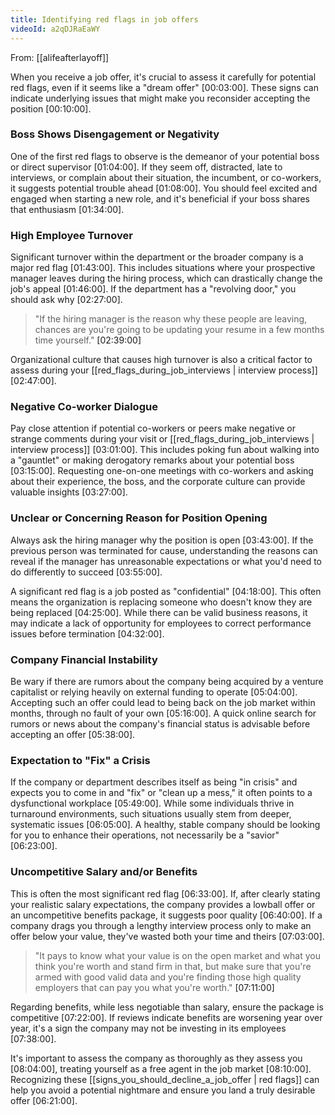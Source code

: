 ```yaml
---
title: Identifying red flags in job offers
videoId: a2qDJRaEaWY
---
```


From: [[alifeafterlayoff]] <br/> 

When you receive a job offer, it's crucial to assess it carefully for potential red flags, even if it seems like a "dream offer" <a class="yt-timestamp" data-t="00:03:00">[00:03:00]</a>. These signs can indicate underlying issues that might make you reconsider accepting the position <a class="yt-timestamp" data-t="00:10:00">[00:10:00]</a>.

### Boss Shows Disengagement or Negativity

One of the first red flags to observe is the demeanor of your potential boss or direct supervisor <a class="yt-timestamp" data-t="01:04:00">[01:04:00]</a>. If they seem off, distracted, late to interviews, or complain about their situation, the incumbent, or co-workers, it suggests potential trouble ahead <a class="yt-timestamp" data-t="01:08:00">[01:08:00]</a>. You should feel excited and engaged when starting a new role, and it's beneficial if your boss shares that enthusiasm <a class="yt-timestamp" data-t="01:34:00">[01:34:00]</a>.

### High Employee Turnover

Significant turnover within the department or the broader company is a major red flag <a class="yt-timestamp" data-t="01:43:00">[01:43:00]</a>. This includes situations where your prospective manager leaves during the hiring process, which can drastically change the job's appeal <a class="yt-timestamp" data-t="01:46:00">[01:46:00]</a>. If the department has a "revolving door," you should ask why <a class="yt-timestamp" data-t="02:27:00">[02:27:00]</a>.

> "If the hiring manager is the reason why these people are leaving, chances are you're going to be updating your resume in a few months time yourself." <a class="yt-timestamp" data-t="02:39:00">[02:39:00]</a>

Organizational culture that causes high turnover is also a critical factor to assess during your [[red_flags_during_job_interviews | interview process]] <a class="yt-timestamp" data-t="02:47:00">[02:47:00]</a>.

### Negative Co-worker Dialogue

Pay close attention if potential co-workers or peers make negative or strange comments during your visit or [[red_flags_during_job_interviews | interview process]] <a class="yt-timestamp" data-t="03:01:00">[03:01:00]</a>. This includes poking fun about walking into a "gauntlet" or making derogatory remarks about your potential boss <a class="yt-timestamp" data-t="03:15:00">[03:15:00]</a>. Requesting one-on-one meetings with co-workers and asking about their experience, the boss, and the corporate culture can provide valuable insights <a class="yt-timestamp" data-t="03:27:00">[03:27:00]</a>.

### Unclear or Concerning Reason for Position Opening

Always ask the hiring manager why the position is open <a class="yt-timestamp" data-t="03:43:00">[03:43:00]</a>. If the previous person was terminated for cause, understanding the reasons can reveal if the manager has unreasonable expectations or what you'd need to do differently to succeed <a class="yt-timestamp" data-t="03:55:00">[03:55:00]</a>.

A significant red flag is a job posted as "confidential" <a class="yt-timestamp" data-t="04:18:00">[04:18:00]</a>. This often means the organization is replacing someone who doesn't know they are being replaced <a class="yt-timestamp" data-t="04:25:00">[04:25:00]</a>. While there can be valid business reasons, it may indicate a lack of opportunity for employees to correct performance issues before termination <a class="yt-timestamp" data-t="04:32:00">[04:32:00]</a>.

### Company Financial Instability

Be wary if there are rumors about the company being acquired by a venture capitalist or relying heavily on external funding to operate <a class="yt-timestamp" data-t="05:04:00">[05:04:00]</a>. Accepting such an offer could lead to being back on the job market within months, through no fault of your own <a class="yt-timestamp" data-t="05:16:00">[05:16:00]</a>. A quick online search for rumors or news about the company's financial status is advisable before accepting an offer <a class="yt-timestamp" data-t="05:38:00">[05:38:00]</a>.

### Expectation to "Fix" a Crisis

If the company or department describes itself as being "in crisis" and expects you to come in and "fix" or "clean up a mess," it often points to a dysfunctional workplace <a class="yt-timestamp" data-t="05:49:00">[05:49:00]</a>. While some individuals thrive in turnaround environments, such situations usually stem from deeper, systematic issues <a class="yt-timestamp" data-t="06:05:00">[06:05:00]</a>. A healthy, stable company should be looking for you to enhance their operations, not necessarily be a "savior" <a class="yt-timestamp" data-t="06:23:00">[06:23:00]</a>.

### Uncompetitive Salary and/or Benefits

This is often the most significant red flag <a class="yt-timestamp" data-t="06:33:00">[06:33:00]</a>. If, after clearly stating your realistic salary expectations, the company provides a lowball offer or an uncompetitive benefits package, it suggests poor quality <a class="yt-timestamp" data-t="06:40:00">[06:40:00]</a>. If a company drags you through a lengthy interview process only to make an offer below your value, they've wasted both your time and theirs <a class="yt-timestamp" data-t="07:03:00">[07:03:00]</a>.

> "It pays to know what your value is on the open market and what you think you're worth and stand firm in that, but make sure that you're armed with good valid data and you're finding those high quality employers that can pay you what you're worth." <a class="yt-timestamp" data-t="07:11:00">[07:11:00]</a>

Regarding benefits, while less negotiable than salary, ensure the package is competitive <a class="yt-timestamp" data-t="07:22:00">[07:22:00]</a>. If reviews indicate benefits are worsening year over year, it's a sign the company may not be investing in its employees <a class="yt-timestamp" data-t="07:38:00">[07:38:00]</a>.

It's important to assess the company as thoroughly as they assess you <a class="yt-timestamp" data-t="08:04:00">[08:04:00]</a>, treating yourself as a free agent in the job market <a class="yt-timestamp" data-t="08:10:00">[08:10:00]</a>. Recognizing these [[signs_you_should_decline_a_job_offer | red flags]] can help you avoid a potential nightmare and ensure you land a truly desirable offer <a class="yt-timestamp" data-t="06:21:00">[06:21:00]</a>.